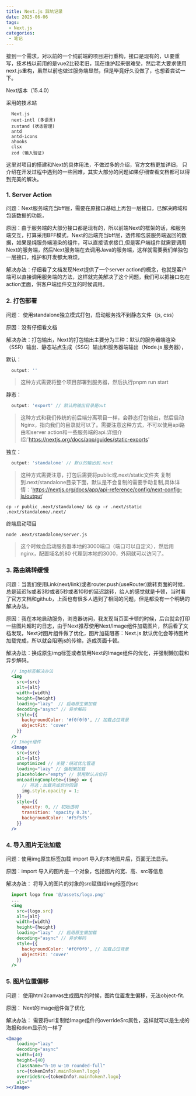 ```yaml
---
title: Next.js 踩坑记录
date: 2025-06-06
tags:
 - Next.js
categories: 
 - 笔记
---
```


接到一个需求，对以前的一个纯前端的项目进行重构，接口是现有的，UI要重写，技术栈以前用的是vue2比较老旧，现在维护起来很难受，然后老大要求使用next.js重构，虽然以前也做过服务端显然，但是毕竟好久没做了，也想着尝试一下。

Next版本（15.4.0）

采用的技术站

```
  Next.js
  next-intl (多语言)
  zustand (状态管理)
  antd
  antd-icons
  ahooks
  clsx
  zod (输入验证)
```

这里对项目的搭建和Next的具体用法，不做过多的介绍，官方文档更加详细， 只介绍在开发过程中遇到的一些困难，其实大部分的问题如果仔细查看文档都可以得到完美的解决。

### 1. Server Action

问题：Next服务端充当bff层，需要在原接口基础上再包一层接口，已解决跨域和包装数据的功能，

原因：由于服务端的大部分接口都是现有的，所以前端Next的框架的话，和服务端交互，打算采用BFF模式，Next的后端充当bff层，透传和包装服务端返回的数据，如果是纯服务端渲染的组件，可以直接请求接口,但是客户端组件就需要调用Next的服务端，然后Next服务端在去调用Java的服务端，这样就需要我们单独包一层接口，维护和开发都太麻烦，

解决办法：仔细看了文档发现Next提供了一个server action的概念，也就是客户端可以直接调用服务端的方法，这样就完美解决了这个问题，我们可以把接口包在action里面，供客户端组件交互的时候调用。

### 2. 打包部署

问题： 使用standalone独立模式打包，启动服务找不到静态文件（js, css）

原因：没有仔细看文档

解决办法：打包输出，Next的打包输出主要分为三种：默认的服务器端渲染（SSR）输出、静态站点生成（SSG）输出和服务器端输出（Node.js 服务器），

默认：
```typescript
  output: ''
```
> 这种方式需要将整个项目部署到服务器，然后执行pnpm run start

静态：
```typescript
  output: 'export' // 默认的输出目录是out
```
> 这种方式和我们传统的前后端分离项目一样，会静态打包输出，然后启动Nginx，指向我们的目录就可以了。需要注意这种方式，不可以使用api路由和server action和一些服务端的api.详细介绍:'https://nextjs.org/docs/app/guides/static-exports'

独立：
```typescript
  output: 'standalone' // 默认的输出到.next
```
> 这种方式需要注意，打包后需要将public或.next/static文件夹 复制到.next/standalone目录下面，默认是不会复制的需要手动复制,具体详情：'https://nextjs.org/docs/app/api-reference/config/next-config-js/output'

`cp -r public .next/standalone/ && cp -r .next/static .next/standalone/.next/`

终端启动项目

`node .next/standalone/server.js`

>这个时候会启动服务器本地的3000端口（端口可以自定义），然后用nginx，配置域名的80  代理到本地的3000，外网就可以访问了。

### 3. 路由跳转缓慢

问题：当我们使用Link(next/link)或者router.push(useRouter)跳转页面的时候，总是延迟1s或者3秒或者5秒或者10秒的延迟跳转，给人的感觉就是卡顿，当时看了官方文档和github，上面也有很多人遇到了相同的问题，但是都没有一个明确的解决办法。

原因：我在本地启动服务，浏览器访问，我发现当页面卡顿的时候，后台就会打印一些图片超时的日志，由于Next推荐使用Next/Image组件加载图片，然后看了文档发现，Next对图片组件做了优化，图片加载阻塞：Next.js 默认优化会等待图片加载完成，所以就会阻塞js的传输，造成页面卡顿。

解决办法：换成原生img标签或者禁用Next的Image组件的优化，并强制懒加载和异步解码。
```jsx
  // img标签解决办法
  <img
    src={src}
    alt={alt}
    width={width}
    height={height}
    loading="lazy"  // 启用原生懒加载
    decoding="async" // 异步解码
    style={{
      backgroundColor: '#f0f0f0', // 加载占位背景
      objectFit: 'cover'
    }}
  />
  // Image组件
  <Image
    src={src}
    alt={alt}
    unoptimized // 关键：绕过优化管道
    loading="lazy" // 强制懒加载
    placeholder="empty" // 禁用默认占位符
    onLoadingComplete={(img) => {
      // 可选：加载完成后的回调
      img.style.opacity = 1;
    }}
    style={{
      opacity: 0, // 初始透明
      transition: 'opacity 0.3s',
      backgroundColor: '#f5f5f5'
    }}
  />
```

### 4. 导入图片无法加载

问题：使用img原生标签加载 import 导入的本地图片后，页面无法显示。

原因：import 导入的图片是一个对象，包括图片的宽、高、src等信息

解决办法： 将导入的图片的对象的src赋值给img标签的src
```jsx
  import logo from '@/assets/logo.png'
  ...
  <img
    src={logo.src}
    alt={alt}
    width={width}
    height={height}
    loading="lazy"  // 启用原生懒加载
    decoding="async" // 异步解码
    style={{
      backgroundColor: '#f0f0f0', // 加载占位背景
      objectFit: 'cover'
    }}
  />
```

### 5. 图片位置偏移

问题： 使用html2canvas生成图片的时候，图片位置发生偏移，无法object-fit.

原因： Next的Image组件做了优化

解决办法： 需要将url复制给Image组件的overrideSrc属性，这样就可以是生成的海报和dom显示的一样了
```jsx
<Image
	loading="lazy"
	decoding="async"
	width={40}
	height={40}
	className="h-10 w-10 rounded-full"
	src={tokenInfo?.mainToken?.logo}
	overrideSrc={tokenInfo?.mainToken?.logo}
	alt=""
></Image>
```
